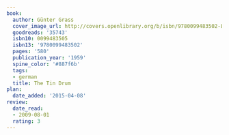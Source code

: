 ```yaml
---
book:
  author: Günter Grass
  cover_image_url: http://covers.openlibrary.org/b/isbn/9780099483502-L.jpg
  goodreads: '35743'
  isbn10: 0099483505
  isbn13: '9780099483502'
  pages: '580'
  publication_year: '1959'
  spine_color: '#887f6b'
  tags:
  - german
  title: The Tin Drum
plan:
  date_added: '2015-04-08'
review:
  date_read:
  - 2009-08-01
  rating: 3
---
```

